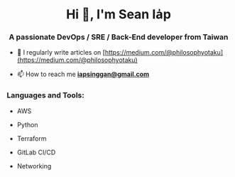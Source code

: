 <h1 align="center">Hi 👋, I'm Sean Ia̍p</h1>
<h3 align="center">A passionate DevOps / SRE / Back-End developer from Taiwan</h3>

- 📝 I regularly write articles on [https://medium.com/@philosophyotaku](https://medium.com/@philosophyotaku)

- 📫 How to reach me **iapsinggan@gmail.com**

<p align="left">
</p>

<h3 align="left">Languages and Tools:</h3>

- AWS

- Python

- Terraform

- GitLab CI/CD

- Networking
